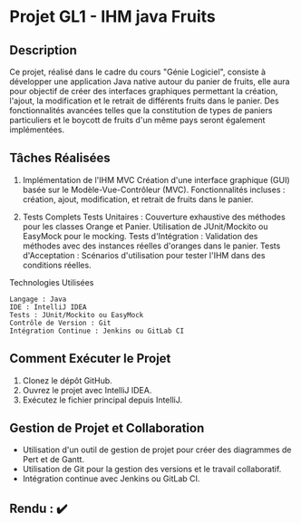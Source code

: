 # Projet GL1 - IHM java Fruits

## Description
Ce projet, réalisé dans le cadre du cours "Génie Logiciel", consiste à développer une application Java native autour du panier de fruits, elle aura pour objectif de créer des interfaces graphiques permettant la création, l'ajout, la modification et le retrait de différents fruits dans le panier. Des fonctionnalités avancées telles que la constitution de types de paniers particuliers et le boycott de fruits d'un même pays seront également implémentées.


## Tâches Réalisées
1. Implémentation de l'IHM MVC
    Création d'une interface graphique (GUI) basée sur le Modèle-Vue-Contrôleur (MVC).
    Fonctionnalités incluses : création, ajout, modification, et retrait de fruits dans le panier.

2. Tests Complets
    Tests Unitaires :
        Couverture exhaustive des méthodes pour les classes Orange et Panier.
        Utilisation de JUnit/Mockito ou EasyMock pour le mocking.
    Tests d'Intégration :
        Validation des méthodes avec des instances réelles d'oranges dans le panier.
    Tests d'Acceptation :
        Scénarios d'utilisation pour tester l'IHM dans des conditions réelles.
   
Technologies Utilisées

    Langage : Java
    IDE : IntelliJ IDEA
    Tests : JUnit/Mockito ou EasyMock
    Contrôle de Version : Git
    Intégration Continue : Jenkins ou GitLab CI
  
## Comment Exécuter le Projet
1. Clonez le dépôt GitHub.
2. Ouvrez le projet avec IntelliJ IDEA.
3. Exécutez le fichier principal depuis IntelliJ.

## Gestion de Projet et Collaboration
- Utilisation d'un outil de gestion de projet pour créer des diagrammes de Pert et de Gantt.
- Utilisation de Git pour la gestion des versions et le travail collaboratif.
- Intégration continue avec Jenkins ou GitLab CI.

## Rendu  :   ✔️
 
